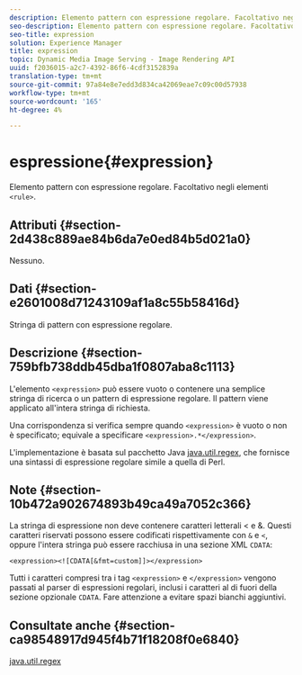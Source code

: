 ```yaml
---
description: Elemento pattern con espressione regolare. Facoltativo negli elementi <rule>.
seo-description: Elemento pattern con espressione regolare. Facoltativo negli elementi <rule>.
seo-title: expression
solution: Experience Manager
title: expression
topic: Dynamic Media Image Serving - Image Rendering API
uuid: f2036015-a2c7-4392-86f6-4cdf3152839a
translation-type: tm+mt
source-git-commit: 97a84e8e7edd3d834ca42069eae7c09c00d57938
workflow-type: tm+mt
source-wordcount: '165'
ht-degree: 4%

---
```



# espressione{#expression}

Elemento pattern con espressione regolare. Facoltativo negli elementi `<rule>`.

## Attributi {#section-2d438c889ae84b6da7e0ed84b5d021a0}

Nessuno.

## Dati {#section-e2601008d71243109af1a8c55b58416d}

Stringa di pattern con espressione regolare.

## Descrizione {#section-759bfb738ddb45dba1f0807aba8c1113}

L&#39;elemento `<expression>` può essere vuoto o contenere una semplice stringa di ricerca o un pattern di espressione regolare. Il pattern viene applicato all&#39;intera stringa di richiesta.

Una corrispondenza si verifica sempre quando `<expression>` è vuoto o non è specificato; equivale a specificare `<expression>.*</expression>`.

L&#39;implementazione è basata sul pacchetto Java [java.util.regex](https://www2.cs.duke.edu/csed/java/jdk1.4.2/docs/api/), che fornisce una sintassi di espressione regolare simile a quella di Perl.

## Note {#section-10b472a902674893b49ca49a7052c366}

La stringa di espressione non deve contenere caratteri letterali &lt; e &amp;. Questi caratteri riservati possono essere codificati rispettivamente con `&` e `<`, oppure l&#39;intera stringa può essere racchiusa in una sezione XML `CDATA`:

`<expression><![CDATA[&fmt=custom]]></expression>`

Tutti i caratteri compresi tra i tag `<expression>` e `</expression>` vengono passati al parser di espressioni regolari, inclusi i caratteri al di fuori della sezione opzionale `CDATA`. Fare attenzione a evitare spazi bianchi aggiuntivi.

## Consultate anche {#section-ca98548917d945f4b71f18208f0e6840}

[java.util.regex](https://www2.cs.duke.edu/csed/java/jdk1.4.2/docs/api/)
